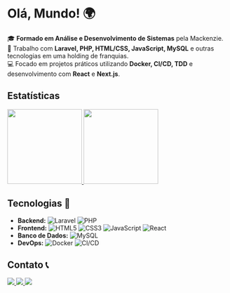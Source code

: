 # Olá, Mundo! 🌍

🎓 **Formado em Análise e Desenvolvimento de Sistemas** pela Mackenzie.  
💼 Trabalho com **Laravel, PHP, HTML/CSS, JavaScript, MySQL** e outras tecnologias em uma holding de franquias.  
💻 Focado em projetos práticos utilizando **Docker, CI/CD, TDD** e desenvolvimento com **React** e **Next.js**.

## Estatísticas

<a href="https://github.com/gustavocamalionti" target="_blank">
  <img height="170em" src="https://github-readme-stats-eight-theta.vercel.app/api?username=gustavocamalionti&show_icons=true&theme=dracula&include_all_commits=true&count_private=true"/>
  <img height="170em" src="https://github-readme-stats-eight-theta.vercel.app/api/top-langs/?username=gustavocamalionti&layout=compact&langs_count=8&theme=dracula"/>
</a>

## Tecnologias 🚀

- **Backend:** ![Laravel](https://img.shields.io/badge/Laravel-FF2D20?style=for-the-badge&logo=laravel&logoColor=white) ![PHP](https://img.shields.io/badge/PHP-777BB4?style=for-the-badge&logo=php&logoColor=white) 
- **Frontend:** ![HTML5](https://img.shields.io/badge/HTML5-E34F26?style=for-the-badge&logo=html5&logoColor=white) ![CSS3](https://img.shields.io/badge/CSS3-1572B6?style=for-the-badge&logo=css3&logoColor=white) ![JavaScript](https://img.shields.io/badge/JavaScript-F7DF1E?style=for-the-badge&logo=javascript&logoColor=black) ![React](https://img.shields.io/badge/React-61DAFB?style=for-the-badge&logo=react&logoColor=black) 
- **Banco de Dados:** ![MySQL](https://img.shields.io/badge/MySQL-4479A1?style=for-the-badge&logo=mysql&logoColor=white) 
- **DevOps:** ![Docker](https://img.shields.io/badge/Docker-2496ED?style=for-the-badge&logo=docker&logoColor=white) ![CI/CD](https://img.shields.io/badge/CI/CD-000000?style=for-the-badge&logo=jenkins&logoColor=white)

## Contato 📞
<div>
   <a href="mailto:gustavocamalionti@outlook.com">
     <img src="https://img.shields.io/badge/Microsoft_Outlook-0078D4?style=for-the-badge&logo=microsoft-outlook&logoColor=white" target="_blank">
   </a>
  
  <a href="https://www.linkedin.com/in/gustavocamalionti/" target="_blank">
    <img src="https://img.shields.io/badge/-LinkedIn-%230077B5?style=for-the-badge&logo=linkedin&logoColor=white">
  </a>
  
   <a href="https://api.whatsapp.com/send?phone=5519982230726" target="_blank">
     <img src="https://img.shields.io/badge/WhatsApp-25D366?style=for-the-badge&logo=whatsapp&logoColor=white">
   </a>
</div>
